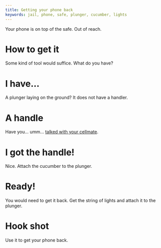 ```yaml
---
title: Getting your phone back
keywords: jail, phone, safe, plunger, cucumber, lights
---
```


Your phone is on top of the safe. Out of reach.

# How to get it
Some kind of tool would suffice. What do you have?

# I have...
A plunger laying on the ground? It does not have a handler.

# A handle
Have you... umm... [talked with your cellmate](010-getout.md).

# I got the handle!
Nice. Attach the cucumber to the plunger.

# Ready!
You would need to get it back. Get the string of lights and attach it to the plunger.

# Hook shot
Use it to get your phone back.
